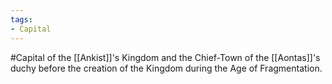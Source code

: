 ```yaml
---
tags:
- Capital
---
```


#Capital of the [[Ankist]]'s Kingdom and the Chief-Town of the [[Aontas]]'s duchy before the creation of the Kingdom during the Age of Fragmentation.